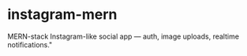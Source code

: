 # instagram-mern
MERN-stack Instagram-like social app — auth, image uploads, realtime notifications."

